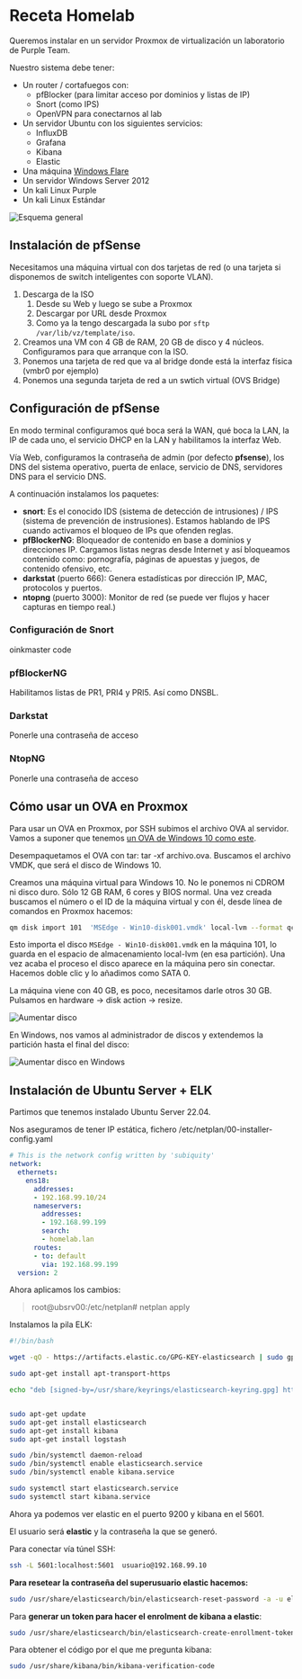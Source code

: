 # Receta Homelab

Queremos instalar en un servidor Proxmox de virtualización un laboratorio de Purple Team.

Nuestro sistema debe tener:

* Un router / cortafuegos con:
  * pfBlocker (para limitar acceso por dominios y listas de IP)
  * Snort (como IPS)
  * OpenVPN para conectarnos al lab
* Un servidor Ubuntu con los siguientes servicios:
  * InfluxDB
  * Grafana
  * Kibana
  * Elastic
* Una máquina [Windows Flare](https://github.com/mandiant/flare-vm)
* Un servidor Windows Server 2012
* Un kali Linux Purple
* Un kali Linux Estándar


![Esquema general](homelab.png)


## Instalación de pfSense

Necesitamos una máquina virtual con dos tarjetas de red (o una tarjeta si disponemos de switch inteligentes con soporte VLAN).

1) Descarga de la ISO
   1) Desde su Web y luego se sube a Proxmox
   2) Descargar por URL desde Proxmox
   3) Como ya la tengo descargada la subo por `sftp` `/var/lib/vz/template/iso`. 
2) Creamos una VM con 4 GB de RAM, 20 GB de disco y 4 núcleos. Configuramos para que arranque con la ISO.
3) Ponemos una tarjeta de red que va al bridge donde está la interfaz física (vmbr0 por ejemplo)
4) Ponemos una segunda tarjeta de red a un swtich virtual (OVS Bridge)

## Configuración de pfSense

En modo terminal configuramos qué boca será la WAN, qué boca la LAN, la IP de cada uno, el servicio DHCP en la LAN y habilitamos la interfaz Web.

Vía Web, configuramos la contraseña de admin (por defecto **pfsense**), los DNS del sistema operativo, puerta de enlace, servicio de DNS, servidores DNS para el servicio DNS.

A continuación instalamos los paquetes:

* **snort**: Es el conocido IDS (sistema de detección de intrusiones) / IPS (sistema de prevención de instrusiones). Estamos hablando de IPS cuando activamos el bloqueo de IPs que ofenden reglas.
* **pfBlockerNG**: Bloqueador de contenido en base a dominios y direcciones IP. Cargamos listas negras desde Internet y así bloqueamos contenido como: pornografía, páginas de apuestas y juegos, de contenido ofensivo, etc.
* **darkstat** (puerto 666): Genera estadísticas por dirección IP, MAC, protocolos y puertos.
* **ntopng** (puerto 3000): Monitor de red (se puede ver flujos y hacer capturas en tiempo real.) 

### Configuración de Snort

oinkmaster code

### pfBlockerNG

Habilitamos listas de PR1, PRI4 y PRI5. Así como DNSBL.

### Darkstat

Ponerle una contraseña de acceso

### NtopNG

Ponerle una contraseña de acceso

## Cómo usar un OVA en Proxmox

Para usar un OVA en Proxmox, por SSH subimos el archivo OVA al servidor. Vamos a suponer que tenemos [un OVA de Windows 10 como este](https://archive.org/details/msedge.win10.virtualbox).

Desempaquetamos el OVA con tar: tar -xf archivo.ova. Buscamos el archivo VMDK, que será el disco de Windows 10. 

Creamos una máquina virtual para Windows 10. No le ponemos ni CDROM ni disco duro. Sólo 12 GB RAM, 6 cores y BIOS normal. Una vez creada buscamos el número o el ID de la máquina virtual y con él, desde línea de comandos en Proxmox hacemos:

```bash
qm disk import 101  'MSEdge - Win10-disk001.vmdk' local-lvm --format qcow2
```

Esto importa el disco `MSEdge - Win10-disk001.vmdk` en la máquina 101, lo guarda en el espacio de almacenamiento local-lvm (en esa partición). Una vez acaba el proceso el disco aparece en la máquina pero sin conectar. Hacemos doble clic y lo añadimos como SATA 0.

La máquina viene con 40 GB, es poco, necesitamos darle otros 30 GB. Pulsamos en hardware -> disk action -> resize.

![Aumentar disco](resizeDisk.png)

En Windows, nos vamos al administrador de discos y extendemos la partición hasta el final del disco:

![Aumentar disco en Windows](extenderDiscoWindows.png)

## Instalación de Ubuntu Server + ELK

Partimos que tenemos instalado Ubuntu Server 22.04.

Nos aseguramos de tener IP estática, fichero /etc/netplan/00-installer-config.yaml

```yaml
# This is the network config written by 'subiquity'
network:
  ethernets:
    ens18:
      addresses:
      - 192.168.99.10/24
      nameservers:
        addresses:
        - 192.168.99.199
        search:
        - homelab.lan
      routes:
      - to: default
        via: 192.168.99.199
  version: 2
``` 

Ahora aplicamos los cambios: 

> root@ubsrv00:/etc/netplan# netplan apply


Instalamos la pila ELK:

```bash
#!/bin/bash

wget -qO - https://artifacts.elastic.co/GPG-KEY-elasticsearch | sudo gpg --dearmor -o /usr/share/keyrings/elasticsearch-keyring.gpg

sudo apt-get install apt-transport-https

echo "deb [signed-by=/usr/share/keyrings/elasticsearch-keyring.gpg] https://artifacts.elastic.co/packages/8.x/apt stable main" | sudo tee /etc/apt/sources.list.d/elastic-8.x.list


sudo apt-get update
sudo apt-get install elasticsearch 
sudo apt-get install kibana
sudo apt-get install logstash

sudo /bin/systemctl daemon-reload
sudo /bin/systemctl enable elasticsearch.service
sudo /bin/systemctl enable kibana.service

sudo systemctl start elasticsearch.service
sudo systemctl start kibana.service
```


Ahora ya podemos ver elastic en el puerto 9200 y kibana en el 5601. 

El usuario será **elastic** y la contraseña la que se generó.

Para conectar vía túnel SSH:

```bash
ssh -L 5601:localhost:5601  usuario@192.168.99.10
```

**Para resetear la contraseña del superusuario elastic hacemos:**

```bash
sudo /usr/share/elasticsearch/bin/elasticsearch-reset-password -a -u elastic
```


Para **generar un token para hacer el enrolment de kibana a elastic**:

```bash
sudo /usr/share/elasticsearch/bin/elasticsearch-create-enrollment-token -s kibana
```

Para obtener el código por el que me pregunta kibana:

```bash
sudo /usr/share/kibana/bin/kibana-verification-code
```


